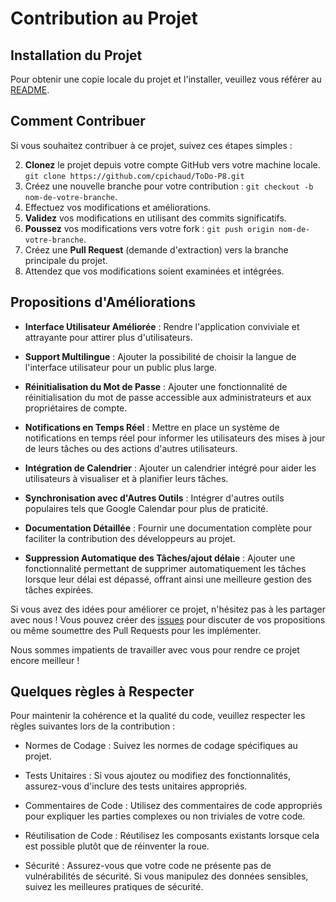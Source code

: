 # Contribution au Projet

## Installation du Projet

Pour obtenir une copie locale du projet et l'installer, veuillez vous référer au [README](README.md#installation-du-projet).

## Comment Contribuer

Si vous souhaitez contribuer à ce projet, suivez ces étapes simples :

2. **Clonez** le projet depuis votre compte GitHub vers votre machine locale. `git clone https://github.com/cpichaud/ToDo-P8.git`
3. Créez une nouvelle branche pour votre contribution : `git checkout -b nom-de-votre-branche`.
4. Effectuez vos modifications et améliorations.
5. **Validez** vos modifications en utilisant des commits significatifs.
6. **Poussez** vos modifications vers votre fork : `git push origin nom-de-votre-branche`.
7. Créez une **Pull Request** (demande d'extraction) vers la branche principale du projet.
8. Attendez que vos modifications soient examinées et intégrées.

## Propositions d'Améliorations

- **Interface Utilisateur Améliorée** : Rendre l'application conviviale et attrayante pour attirer plus d'utilisateurs.

- **Support Multilingue** : Ajouter la possibilité de choisir la langue de l'interface utilisateur pour un public plus large.

- **Réinitialisation du Mot de Passe** : Ajouter une fonctionnalité de réinitialisation du mot de passe accessible aux administrateurs et aux propriétaires de compte.

- **Notifications en Temps Réel** : Mettre en place un système de notifications en temps réel pour informer les utilisateurs des mises à jour de leurs tâches ou des actions d'autres utilisateurs.

- **Intégration de Calendrier** : Ajouter un calendrier intégré pour aider les utilisateurs à visualiser et à planifier leurs tâches.

- **Synchronisation avec d'Autres Outils** : Intégrer d'autres outils populaires tels que Google Calendar pour plus de praticité.

- **Documentation Détaillée** : Fournir une documentation complète pour faciliter la contribution des développeurs au projet.

- **Suppression Automatique des Tâches/ajout délaie** : Ajouter une fonctionnalité permettant de supprimer automatiquement les tâches lorsque leur délai est dépassé, offrant ainsi une meilleure gestion des tâches expirées.

Si vous avez des idées pour améliorer ce projet, n'hésitez pas à les partager avec nous ! Vous pouvez créer des [issues](https://github.com/cpichaud/ToDo-P8/issues) pour discuter de vos propositions ou même soumettre des Pull Requests pour les implémenter.

Nous sommes impatients de travailler avec vous pour rendre ce projet encore meilleur !



## Quelques règles à Respecter

Pour maintenir la cohérence et la qualité du code, veuillez respecter les règles suivantes lors de la contribution :

- Normes de Codage : Suivez les normes de codage spécifiques au projet.

- Tests Unitaires : Si vous ajoutez ou modifiez des fonctionnalités, assurez-vous d'inclure des tests unitaires appropriés.

- Commentaires de Code : Utilisez des commentaires de code appropriés pour expliquer les parties complexes ou non triviales de votre code.

- Réutilisation de Code : Réutilisez les composants existants lorsque cela est possible plutôt que de réinventer la roue.

- Sécurité : Assurez-vous que votre code ne présente pas de vulnérabilités de sécurité. Si vous manipulez des données sensibles, suivez les meilleures pratiques de sécurité.
